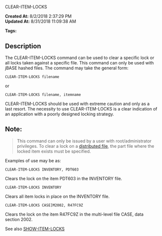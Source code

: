 # 
CLEAR-ITEM-LOCKS

**Created At:** 8/2/2018 2:37:29 PM  
**Updated At:** 8/31/2018 11:09:38 AM  

**Tags:**
<badge text='locking' vertical='middle' />

## Description 

The CLEAR-ITEM-LOCKS command can be used to clear a specific lock or all locks taken against a specific file. This command can only be used with jBASE hashed files. The command may take the general form:

```
CLEAR-ITEM-LOCKS filename
```

or

```
CLEAR-ITEM-LOCKS filename, itemname
```



CLEAR-ITEM-LOCKS should be used with extreme caution and only as a last resort. The necessity to use CLEAR-ITEM-LOCKS is a clear indication of an application with a poorly designed locking strategy.



## Note: 


> This command can only be issued by a user with root/administrator privileges. To clear a lock on a [distributed file](289126-distributed-files), the part file where the locked item exists must be specified.


Examples of use may be as:

```
CLEAR-ITEM-LOCKS INVENTORY, PDT603
```

Clears the lock on the item PDT603 in the INVENTORY file.

```
CLEAR-ITEM-LOCKS INVENTORY
```

Clears all item locks in place on the INVENTORY file.

```
CLEAR-ITEM-LOCKS CASE]M2002, R47FC9Z
```

Clears the lock on the item R47FC9Z in the multi-level file CASE, data section 2002.



See also [SHOW-ITEM-LOCKS](show-item-locks)
